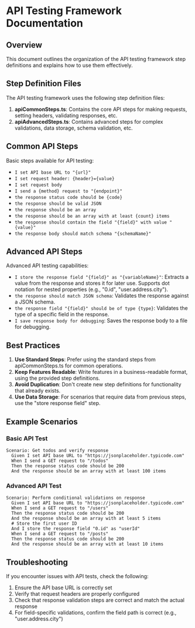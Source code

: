 # API Testing Framework Documentation

## Overview

This document outlines the organization of the API testing framework step definitions and explains how to use them effectively.

## Step Definition Files

The API testing framework uses the following step definition files:

1. **apiCommonSteps.ts**: Contains the core API steps for making requests, setting headers, validating responses, etc.
2. **apiAdvancedSteps.ts**: Contains advanced steps for complex validations, data storage, schema validation, etc.

## Common API Steps

Basic steps available for API testing:

- `I set API base URL to "{url}"`
- `I set request header: {header}={value}`
- `I set request body`
- `I send a {method} request to "{endpoint}"`
- `the response status code should be {code}`
- `the response should be valid JSON`
- `the response should be an array`
- `the response should be an array with at least {count} items`
- `the response should contain the field "{field}" with value "{value}"`
- `the response body should match schema "{schemaName}"`

## Advanced API Steps

Advanced API testing capabilities:

- `I store the response field "{field}" as "{variableName}"`: Extracts a value from the response and stores it for later use. Supports dot notation for nested properties (e.g., "0.id", "user.address.city").
- `the response should match JSON schema`: Validates the response against a JSON schema.
- `the response field "{field}" should be of type {type}`: Validates the type of a specific field in the response.
- `I save response body for debugging`: Saves the response body to a file for debugging.

## Best Practices

1. **Use Standard Steps**: Prefer using the standard steps from apiCommonSteps.ts for common operations.
2. **Keep Features Readable**: Write features in a business-readable format, using the provided step definitions.
3. **Avoid Duplication**: Don't create new step definitions for functionality that already exists.
4. **Use Data Storage**: For scenarios that require data from previous steps, use the "store response field" step.

## Example Scenarios

### Basic API Test

```gherkin
Scenario: Get todos and verify response
  Given I set API base URL to "https://jsonplaceholder.typicode.com"
  When I send a GET request to "/todos"
  Then the response status code should be 200
  And the response should be an array with at least 100 items
```

### Advanced API Test

```gherkin
Scenario: Perform conditional validations on response
  Given I set API base URL to "https://jsonplaceholder.typicode.com"
  When I send a GET request to "/users"
  Then the response status code should be 200
  And the response should be an array with at least 5 items
  # Store the first user ID
  And I store the response field "0.id" as "userId"
  When I send a GET request to "/posts"
  Then the response status code should be 200
  And the response should be an array with at least 10 items
```

## Troubleshooting

If you encounter issues with API tests, check the following:

1. Ensure the API base URL is correctly set
2. Verify that request headers are properly configured
3. Check that response validation steps are correct and match the actual response
4. For field-specific validations, confirm the field path is correct (e.g., "user.address.city")
